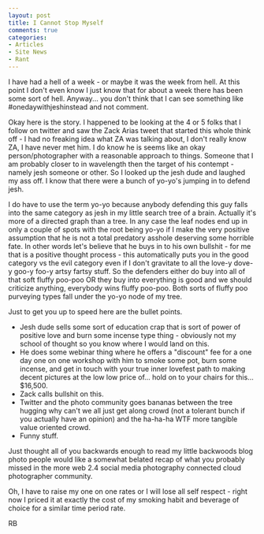 ```yaml
---
layout: post
title: I Cannot Stop Myself
comments: true
categories:
- Articles
- Site News
- Rant
---
```

I have had a hell of a week - or maybe it was the week from hell. At this point I don't even know I just know that for about a week there has been some sort of hell. Anyway... you don't think that I can see something like #onedaywithjeshinstead and not comment.

Okay here is the story. I happened to be looking at the 4 or 5 folks that I follow on twitter and saw the Zack Arias tweet that started this whole think off - I had no freaking idea what ZA was talking about, I don't really know ZA, I have never met him. I do know he is seems like an okay person/photographer with a reasonable approach to things. Someone that I am probably closer to in wavelength then the target of his contempt - namely jesh someone or other. So I looked up the jesh dude and laughed my ass off. I know that there were a bunch of yo-yo's jumping in to defend jesh.

I do have to use the term yo-yo because anybody defending this guy falls into the same category as jesh in my little search tree of a brain. Actually it's more of a directed graph than a tree. In any case the leaf nodes end up in only a couple of spots with the root being yo-yo if I make the very positive assumption that he is not a total predatory asshole deserving some horrible fate. In other words let's believe that he buys in to his own bullshit - for me that is a positive thought process - this automatically puts you in the good category vs the evil category even if I don't gravitate to all the love-y dove-y goo-y foo-y artsy fartsy stuff. So the defenders either do buy into all of that soft fluffy poo-poo OR they buy into everything is good and we should criticize anything, everybody wins fluffy poo-poo. Both sorts of fluffy poo purveying types fall under the yo-yo node of my tree.

Just to get you up to speed here are the bullet points.
<ul>
	<li>Jesh dude sells some sort of education crap that is sort of power of positive love and burn some incense type thing - obviously not my school of thought so you know where I would land on this.</li>
	<li>He does some webinar thing where he offers a "discount" fee for a one day one on one workshop with him to smoke some pot, burn some incense, and get in touch with your true inner lovefest path to making decent pictures at the low low price of... hold on to your chairs for this... $16,500.</li>
	<li>Zack calls bullshit on this.</li>
	<li>Twitter and the photo community goes bananas between the tree hugging why can't we all just get along crowd (not a tolerant bunch if you actually have an opinion) and the ha-ha-ha WTF more tangible value oriented crowd.</li>
	<li>Funny stuff.</li>
</ul>
Just thought all of you backwards enough to read my little backwoods blog photo people would like a somewhat belated recap of what you probably missed in the more web 2.4 social media photography connected cloud photographer community.

Oh, I have to raise my one on one rates or I will lose all self respect - right now I priced it at exactly the cost of my smoking habit and beverage of choice for a similar time period rate.

RB